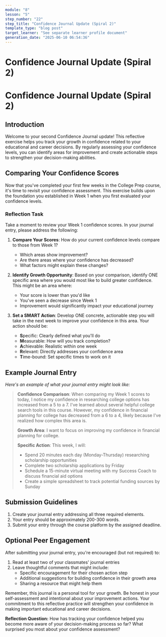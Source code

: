 ```yaml
---
module: "8"
lesson: "5"
step_number: "22"
step_title: "Confidence Journal Update (Spiral 2)"
template_type: "blog post"
target_learner: "See separate learner profile document"
generation_date: "2025-06-10 06:54:36"
---
```


# Confidence Journal Update (Spiral 2)

# Confidence Journal Update (Spiral 2)

## Introduction

Welcome to your second Confidence Journal update! This reflective exercise helps you track your growth in confidence related to your educational and career decisions. By regularly assessing your confidence levels, you can identify areas for improvement and create actionable steps to strengthen your decision-making abilities.

## Comparing Your Confidence Scores

Now that you've completed your first few weeks in the College Prep course, it's time to revisit your confidence assessment. This exercise builds upon the foundation you established in Week 1 when you first evaluated your confidence levels.

### Reflection Task

Take a moment to review your Week 1 confidence scores. In your journal entry, please address the following:

1. **Compare Your Scores**: How do your current confidence levels compare to those from Week 1? 
   - Which areas show improvement?
   - Are there areas where your confidence has decreased?
   - What factors might explain these changes?

2. **Identify Growth Opportunity**: Based on your comparison, identify ONE specific area where you would most like to build greater confidence. This might be an area where:
   - Your score is lower than you'd like
   - You've seen a decrease since Week 1
   - Improvement would significantly impact your educational journey

3. **Set a SMART Action**: Develop ONE concrete, actionable step you will take in the next week to improve your confidence in this area. Your action should be:
   - **S**pecific: Clearly defined what you'll do
   - **M**easurable: How will you track completion?
   - **A**chievable: Realistic within one week
   - **R**elevant: Directly addresses your confidence area
   - **T**ime-bound: Set specific times to work on it

## Example Journal Entry

*Here's an example of what your journal entry might look like:*

> **Confidence Comparison**: When comparing my Week 1 scores to today, I notice my confidence in researching college options has increased from a 5 to a 7. I've learned about several helpful college search tools in this course. However, my confidence in financial planning for college has decreased from a 6 to a 4, likely because I've realized how complex this area is.
> 
> **Growth Area**: I want to focus on improving my confidence in financial planning for college.
> 
> **Specific Action**: This week, I will:
> - Spend 20 minutes each day (Monday-Thursday) researching scholarship opportunities
> - Complete two scholarship applications by Friday
> - Schedule a 15-minute virtual meeting with my Success Coach to discuss financial aid options
> - Create a simple spreadsheet to track potential funding sources by Sunday

## Submission Guidelines

1. Create your journal entry addressing all three required elements.
2. Your entry should be approximately 200-300 words.
3. Submit your entry through the course platform by the assigned deadline.

## Optional Peer Engagement

After submitting your journal entry, you're encouraged (but not required) to:

1. Read at least two of your classmates' journal entries
2. Leave thoughtful comments that might include:
   - Specific encouragement for their chosen action step
   - Additional suggestions for building confidence in their growth area
   - Sharing a resource that might help them

Remember, this journal is a personal tool for your growth. Be honest in your self-assessment and intentional about your improvement actions. Your commitment to this reflective practice will strengthen your confidence in making important educational and career decisions.

**Reflection Question:** How has tracking your confidence helped you become more aware of your decision-making process so far? What surprised you most about your confidence assessment?
